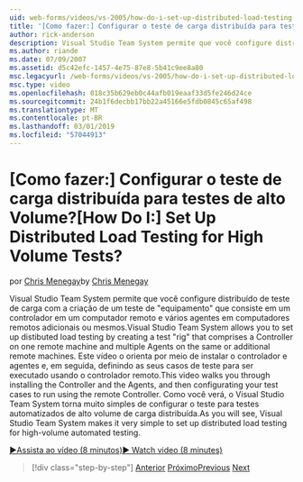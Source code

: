 ```yaml
---
uid: web-forms/videos/vs-2005/how-do-i-set-up-distributed-load-testing-for-high-volume-tests
title: '[Como fazer:] Configurar o teste de carga distribuída para testes de alto Volume? | Microsoft Docs'
author: rick-anderson
description: Visual Studio Team System permite que você configure distribuído de teste de carga com a criação de um teste de 'equipamento' que consiste em um controlador em um computador remoto e multipl...
ms.author: riande
ms.date: 07/09/2007
ms.assetid: d5c42efc-1457-4e75-87e8-5b41c9ee8a80
msc.legacyurl: /web-forms/videos/vs-2005/how-do-i-set-up-distributed-load-testing-for-high-volume-tests
msc.type: video
ms.openlocfilehash: 018c35b629eb0c44afb019eaaf33d5fe246d24ce
ms.sourcegitcommit: 24b1f6decbb17bb22a45166e5fdb0845c65af498
ms.translationtype: MT
ms.contentlocale: pt-BR
ms.lasthandoff: 03/01/2019
ms.locfileid: "57044913"
---
```

<a name="how-do-i-set-up-distributed-load-testing-for-high-volume-tests"></a><span data-ttu-id="e2222-104">[Como fazer:] Configurar o teste de carga distribuída para testes de alto Volume?</span><span class="sxs-lookup"><span data-stu-id="e2222-104">[How Do I:] Set Up Distributed Load Testing for High Volume Tests?</span></span>
====================
<span data-ttu-id="e2222-105">por [Chris Menegay](https://twitter.com/CMenegay)</span><span class="sxs-lookup"><span data-stu-id="e2222-105">by [Chris Menegay](https://twitter.com/CMenegay)</span></span>

<span data-ttu-id="e2222-106">Visual Studio Team System permite que você configure distribuído de teste de carga com a criação de um teste de "equipamento" que consiste em um controlador em um computador remoto e vários agentes em computadores remotos adicionais ou mesmos.</span><span class="sxs-lookup"><span data-stu-id="e2222-106">Visual Studio Team System allows you to set up distibuted load testing by creating a test "rig" that comprises a Controller on one remote machine and multiple Agents on the same or additional remote machines.</span></span> <span data-ttu-id="e2222-107">Este vídeo o orienta por meio de instalar o controlador e agentes e, em seguida, definindo as seus casos de teste para ser executado usando o controlador remoto.</span><span class="sxs-lookup"><span data-stu-id="e2222-107">This video walks you through installing the Controller and the Agents, and then configurating your test cases to run using the remote Controller.</span></span> <span data-ttu-id="e2222-108">Como você verá, o Visual Studio Team System torna muito simples de configurar o teste para testes automatizados de alto volume de carga distribuída.</span><span class="sxs-lookup"><span data-stu-id="e2222-108">As you will see, Visual Studio Team System makes it very simple to set up distributed load testing for high-volume automated testing.</span></span>

[<span data-ttu-id="e2222-109">&#9654;Assista ao vídeo (8 minutos)</span><span class="sxs-lookup"><span data-stu-id="e2222-109">&#9654; Watch video (8 minutes)</span></span>](https://channel9.msdn.com/Blogs/ASP-NET-Site-Videos/how-do-i-set-up-distributed-load-testing-for-high-volume-tests)

> [!div class="step-by-step"]
> <span data-ttu-id="e2222-110">[Anterior](how-do-i-tune-web-application-performance-with-profiling.md)
> [Próximo](how-do-i-enforce-coding-standards-with-code-analysis.md)</span><span class="sxs-lookup"><span data-stu-id="e2222-110">[Previous](how-do-i-tune-web-application-performance-with-profiling.md)
[Next](how-do-i-enforce-coding-standards-with-code-analysis.md)</span></span>
